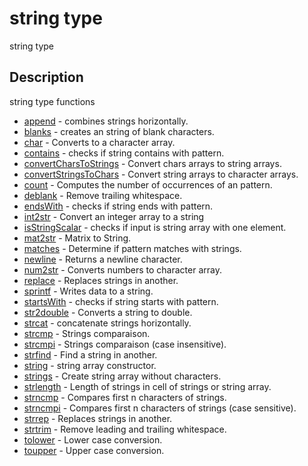 # string type

string type

## Description

string type functions

- [append](append.md) - combines strings horizontally.
- [blanks](blanks.md) - creates an string of blank characters.
- [char](char.md) - Converts to a character array.
- [contains](contains.md) - checks if string contains with pattern.
- [convertCharsToStrings](convertCharsToStrings.md) - Convert chars arrays to string arrays.
- [convertStringsToChars](convertStringsToChars.md) - Convert string arrays to character arrays.
- [count](count.md) - Computes the number of occurrences of an pattern.
- [deblank](deblank.md) - Remove trailing whitespace.
- [endsWith](endsWith.md) - checks if string ends with pattern.
- [int2str](int2str.md) - Convert an integer array to a string
- [isStringScalar](isStringScalar.md) - checks if input is string array with one element.
- [mat2str](mat2str.md) - Matrix to String.
- [matches](matches.md) - Determine if pattern matches with strings.
- [newline](newline.md) - Returns a newline character.
- [num2str](num2str.md) - Converts numbers to character array.
- [replace](replace.md) - Replaces strings in another.
- [sprintf](sprintf.md) - Writes data to a string.
- [startsWith](startsWith.md) - checks if string starts with pattern.
- [str2double](str2double.md) - Converts a string to double.
- [strcat](strcat.md) - concatenate strings horizontally.
- [strcmp](strcmp.md) - Strings comparaison.
- [strcmpi](strcmpi.md) - Strings comparaison (case insensitive).
- [strfind](strfind.md) - Find a string in another.
- [string](string.md) - string array constructor.
- [strings](strings.md) - Create string array without characters.
- [strlength](strlength.md) - Length of strings in cell of strings or string array.
- [strncmp](strncmp.md) - Compares first n characters of strings.
- [strncmpi](strncmpi.md) - Compares first n characters of strings (case sensitive).
- [strrep](strrep.md) - Replaces strings in another.
- [strtrim](strtrim.md) - Remove leading and trailing whitespace.
- [tolower](tolower.md) - Lower case conversion.
- [toupper](toupper.md) - Upper case conversion.
